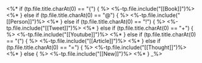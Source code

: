 <%* if (tp.file.title.charAt(0) == "{") { %>
<%-tp.file.include("[[Book]]")%>
<%* } else if (tp.file.title.charAt(0) == "@") { %>
<%-tp.file.include("[[Person]]")%>
<%* } else if (tp.file.title.charAt(0) == "!") { %>
<%-tp.file.include("[[Tweet]]")%>
<%* } else if (tp.file.title.charAt(0) == "+") { %>
<%-tp.file.include("[[Youtube]]")%>
<%* } else if (tp.file.title.charAt(0) == "(") { %>
<%-tp.file.include("[[Article]]")%>
<%* } else if (tp.file.title.charAt(0) == "=") { %>
<%-tp.file.include("[[Thought]]")%>
<%* } else { %>
<%-tp.file.include("[[New]]")%>
<%* } _%>